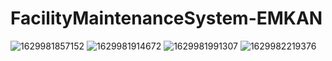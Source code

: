 # FacilityMaintenanceSystem-EMKAN
![1629981857152](https://user-images.githubusercontent.com/66154604/139239407-344e4e7d-ff73-46a2-8022-45954a512fd6.jpg)
![1629981914672](https://user-images.githubusercontent.com/66154604/139239414-65fa17cc-ec23-432b-8d32-1e9aefc81fe1.jpg)
![1629981991307](https://user-images.githubusercontent.com/66154604/139239417-87a8a9b3-9dc5-4496-abd1-4dc10561eae1.jpg)
![1629982219376](https://user-images.githubusercontent.com/66154604/139239422-ba324cea-1538-473f-a3c1-ade05e562afa.jpg)
